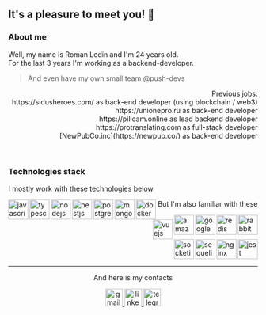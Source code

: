 <h2 align="left">It's a pleasure to meet you! 👋</h2>

<h3>About me</h3>

<p>
Well, my name is Roman Ledin and I'm 24 years old. <br>
For the last 3 years I'm working as a backend-developer.
  
> And even have my own small team @push-devs
  <p align="right">
    Previous jobs: <br>
    https://sidusheroes.com/ as back-end developer (using blockchain / web3) <br>
    https://unionepro.ru as back-end developer <br>
    https://pilicam.online as lead backend developer <br>
    https://protranslating.com as full-stack developer <br>
    [NewPubCo.inc](https://newpub.co/) as back-end developer
  </p>
</p>


<br>

<h3>Technologies stack</h3>

<div>
  <p> I mostly work with these technologies below </p>
  <img align="left" src="https://skillicons.dev/icons?i=js" height="40" alt="javascript logo"  />
  <img align="left" src="https://skillicons.dev/icons?i=ts" height="40" alt="typescript logo"  />
  <img align="left" src="https://skillicons.dev/icons?i=nodejs" height="40" alt="nodejs logo"  />
  <img align="left" src="https://skillicons.dev/icons?i=nestjs" height="40" alt="nestjs logo"  />
  <img align="left" src="https://skillicons.dev/icons?i=postgres" height="40" alt="postgresql logo"  />
  <img align="left" src="https://skillicons.dev/icons?i=mongodb" height="40" alt="mongodb logo"  />
  <img align="left" src="https://skillicons.dev/icons?i=docker" height="40" alt="docker logo"  />
  <p align="right"> But I'm also familiar with these </p>
</div>

  <img align="right" src="https://skillicons.dev/icons?i=rabbitmq" height="40" alt="rabbitmq logo"  />
  <img align="right" src="https://skillicons.dev/icons?i=redis" height="40" alt="redis logo"  />
  <img align="right" src="https://skillicons.dev/icons?i=gcp" height="40" alt="googlecloud logo"  />
  <img align="right" src="https://skillicons.dev/icons?i=aws" height="40" alt="amazonwebservices logo"  />
  <img align="right" src="https://skillicons.dev/icons?i=vue" height="40" alt="vuejs logo"  />
  <br clear="right" >
  <img align="right" src="https://skillicons.dev/icons?i=jest" height="40" alt="jest logo"  />
  <img align="right" src="https://skillicons.dev/icons?i=nginx" height="40" alt="nginx logo"  />
  <img align="right" src="https://skillicons.dev/icons?i=sequelize" height="40" alt="sequelize logo"  />
  <img align="right" src="https://img.shields.io/badge/Socket.io-010101?logo=socketdotio&logoColor=white&style=for-the-badge" height="40" alt="socketio logo"  />


###

<br clear="both">
<hr clear="both">


<p align="center">And here is my contacts</p>
<div align="center">
  <a href="mailto:ledinromanwork@gmail.com" target="_blank">
    <img src="https://img.shields.io/static/v1?message=Gmail&logo=gmail&label=&color=D14836&logoColor=white&labelColor=&style=for-the-badge" height="35" alt="gmail logo"  />
  </a>
  <a href="https://www.linkedin.com/in/roman-ledin-3a8537269/" target="_blank">
    <img src="https://img.shields.io/static/v1?message=LinkedIn&logo=linkedin&label=&color=0077B5&logoColor=white&labelColor=&style=for-the-badge" height="35" alt="linkedin logo"  />
  </a>
  <a href="https://t.me/RLWBDV" target="_blank">
    <img src="https://img.shields.io/static/v1?message=Telegram&logo=telegram&label=&color=2CA5E0&logoColor=white&labelColor=&style=for-the-badge" height="35" alt="telegram logo"  />
  </a>
</div>
